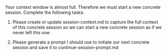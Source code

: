 Your context window is almost full. Therefore we must start a new concrete session. Complete the following tasks:

1. Please create or update session-context.md to capture the full context of this concrete session so we can start a new concrete session as if we never left this one.

2. Please generate a prompt I should use to initiate our next concrete session and save it to continue-session-prompt.md
